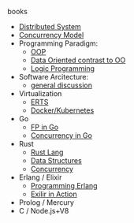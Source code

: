 books
- [Distributed System](https://www.amazon.com/Designing-Data-Intensive-Applications-Reliable-Maintainable-ebook/dp/B06XPJML5D/ref=sr_1_3?keywords=distributed+system&qid=1553583332&s=digital-text&sr=1-3)
- [Concurrency Model](https://www.amazon.com/s?k=seven+concurrency+models+in+seven+weeks&i=stripbooks&crid=1KHAXRULLAPXN&sprefix=seven+concurrency%2Cdigital-text%2C338&ref=nb_sb_ss_fb_1_17)
- Programming Paradigm:
  - [OOP](https://www.amazon.com/Practical-Object-Oriented-Design-Agile-Primer-ebook/dp/B07F88LY9M)
  - [Data Oriented contrast to OO](https://www.amazon.com/Data-oriented-design-engineering-resources-schedules-ebook/dp/B07J4ZTBY8/ref=sr_1_1?keywords=data+oriented+design&qid=1553583281&s=digital-text&sr=1-1)
  - [Logic Programming](https://www.amazon.com/Logic-Computer-Science-Foundations-Automatic-ebook/dp/B00Y3Q8RCK/ref=sr_1_2?keywords=logic+for+computer+science&qid=1553583303&s=digital-text&sr=1-2)
- Software Arcitecture: 
  - [general discussion](https://www.amazon.com/Clean-Architecture-Craftsmans-Software-Structure-ebook/dp/B075LRM681/ref=pd_sim_351_2/142-8338508-6318026?_encoding=UTF8&pd_rd_i=B075LRM681&pd_rd_r=5ba2f0b9-4f94-11e9-8fca-498b2e74bb68&pd_rd_w=p5wdK&pd_rd_wg=BpfxQ&pf_rd_p=90485860-83e9-4fd9-b838-b28a9b7fda30&pf_rd_r=8MVGSTJP8YV0NPD4X15Z&psc=1&refRID=8MVGSTJP8YV0NPD4X15Z)
- Virtualization
  - [ERTS](https://blog.stenmans.org/theBeamBook/)
  - [Docker/Kubernetes](https://pages.oss.navercorp.com/naver-container-cluster/docs/0/2.orchestration/)
- Go
  - [FP in Go](https://www.amazon.com/Learning-Functional-Programming-applications-programming-ebook/dp/B0725B8MYW/ref=tmm_kin_swatch_0?_encoding=UTF8&qid=1557454176&sr=8-1)
  - [Concurrency in Go](https://www.amazon.com/Concurrency-Go-Tools-Techniques-Developers/dp/1491941197/ref=sr_1_1?keywords=concurrency+in+go&qid=1557454980&s=gateway&sr=8-1)
- Rust
  - [Rust Lang](https://www.amazon.com/Rust-Programming-Language-Steve-Klabnik-ebook/dp/B071YKRV8Q/ref=sr_1_1?keywords=rust+programming&qid=1553583263&s=digital-text&sr=1-1)
  - [Data Structures](https://www.amazon.com/Hands-Data-Structures-Algorithms-Rust-ebook/dp/B07N7D6PG4/ref=tmm_kin_swatch_0?_encoding=UTF8&qid=1563680501&sr=1-4)
  - [Concurrency](https://www.amazon.com/Hands-Concurrency-Rust-Confidently-memory-safe-ebook/dp/B07C5WXSXX/ref=pd_sim_351_4/136-5577383-8168461?_encoding=UTF8&pd_rd_i=B07C5WXSXX&pd_rd_r=8807e7e0-e860-48d2-a286-0734d0b38b4a&pd_rd_w=5rjI5&pd_rd_wg=nRyk2&pf_rd_p=90485860-83e9-4fd9-b838-b28a9b7fda30&pf_rd_r=AEYTH0G6B3TMSP44FE52&psc=1&refRID=AEYTH0G6B3TMSP44FE52)
- Erlang / Elixir
  - [Programming Erlang](https://www.amazon.com/Programming-Erlang-Concurrent-Pragmatic-Programmers/dp/193778553X/ref=sr_1_1?keywords=programming+erlang&qid=1563682018&s=gateway&sr=8-1)
  - [Exilir in Action](https://www.amazon.com/Elixir-Action-Sa%C5%A1a-Juri-cacute/dp/1617295027/ref=sr_1_1?keywords=elixir+in+action&qid=1563681999&s=gateway&sr=8-1)
- Prolog / Mercury
- C / Node.js+V8
